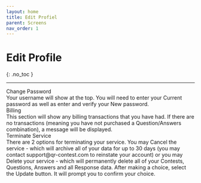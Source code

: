 ```yaml
---
layout: home
title: Edit Profiel
parent: Screens
nav_order: 1
---
```


# Edit Profile
{: .no_toc }

---

<div class="accordion-bar">Change Password</div>
Your username will show at the top.  You will need to enter your Current password as well as enter and verify your New password.


<div class="accordion-bar">Billing</div>
This section will show any billing transactions that you have had.  If there are no transactions (meaning you have not purchased a Question/Answers combination), a message will be displayed.

<div class="accordion-bar">Terminate Service</div>
There are 2 options for terminating your service.  You may Cancel the service - which will archive all of your data for up to 30 days (you may contact support@qr-contest.com to reinstate your account) or you may Delete your service - which will permanently delete all of your Contests, Questions, Answers and all Response data.  After making a choice, select the <span class="inline-button">Update</span> button.  It will prompt you to confirm your choice.

